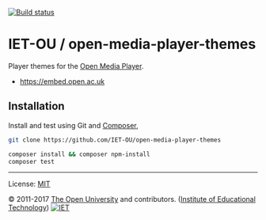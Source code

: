 [![Build status][travis-icon]][travis-ci]


# IET-OU / open-media-player-themes

Player themes for the [Open Media Player][omp].

* <https://embed.open.ac.uk>


## Installation

Install and test using Git and [Composer][],

```sh
git clone https://github.com/IET-OU/open-media-player-themes

composer install && composer npm-install
composer test
```

---
License:  [MIT][]

© 2011-2017 [The Open University][ou] and contributors. ([Institute of Educational Technology][iet])
[![IET][iet-logo]][iet]


[MIT]: https://iet-ou.mit-license.org/2011 "MIT license"
[omp]: https://github.com/IET-OU/open-media-player
[iet]: http://iet.open.ac.uk/
[iet-logo]: http://www.gravatar.com/avatar/94fd203f6c3a056cf590a76ea2f03387?t=IET&s=40
[ou]:  http://www.open.ac.uk/
[Composer]: https://getcomposer.org/
[travis-ci]: https://travis-ci.org/IET-OU/open-media-player-themes "Build status — Travis CI"
[travis-icon]: https://travis-ci.org/IET-OU/open-media-player-themes.svg
